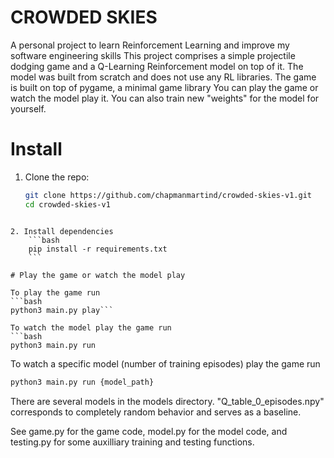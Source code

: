 # CROWDED SKIES

A personal project to learn Reinforcement Learning and improve my software engineering skills
This project comprises a simple projectile dodging game and a Q-Learning Reinforcement model on top of it.
The model was built from scratch and does not use any RL libraries. The game is built on top of pygame, a minimal game library
You can play the game or watch the model play it. You can also train new "weights" for the model for yourself. 

# Install

1. Clone the repo:
   ```bash
   git clone https://github.com/chapmanmartind/crowded-skies-v1.git
   cd crowded-skies-v1
```

2. Install dependencies
    ```bash
    pip install -r requirements.txt
    ```

# Play the game or watch the model play

To play the game run
```bash 
python3 main.py play```

To watch the model play the game run
```bash
python3 main.py run
```

To watch a specific model (number of training episodes) play the game run
```bash
python3 main.py run {model_path}
```

There are several models in the models directory. "Q_table_0_episodes.npy" corresponds to completely random behavior and serves as a baseline. 

See game.py for the game code, model.py for the model code, and testing.py for some auxilliary training and testing functions.